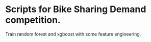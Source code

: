 # Scripts for Bike Sharing Demand competition.
Train random forest and xgboost with some feature engineering. 
